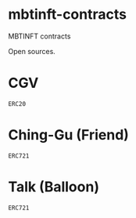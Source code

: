 # mbtinft-contracts
MBTINFT contracts

Open sources.

# CGV

`ERC20`

# Ching-Gu (Friend)

`ERC721`

# Talk (Balloon)

`ERC721`
